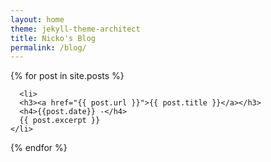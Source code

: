 ```yaml
---
layout: home
theme: jekyll-theme-architect
title: Nicko's Blog
permalink: /blog/
---
```

{% for post in site.posts %}

      <li>
      <h3><a href="{{ post.url }}">{{ post.title }}</a></h3>
      <h4>{{post.date}} -</h4>
      {{ post.excerpt }}
    </li>
{% endfor %}

